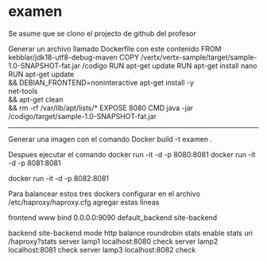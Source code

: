 # examen
Se asume que se clono el projecto de github del profesor

Generar un archivo llamado Dockerfile con este contenido
FROM kebblar/jdk18-utf8-debug-maven
COPY /vertx/vertx-sample/target/sample-1.0-SNAPSHOT-fat.jar /codigo
RUN apt-get update
RUN apt-get install nano
RUN apt-get update \
  && DEBIAN_FRONTEND=noninteractive apt-get install -y \
    net-tools \
  && apt-get clean \
  && rm -rf /var/lib/apt/lists/*
EXPOSE 8080
CMD java -jar /codigo/target/sample-1.0-SNAPSHOT-fat.jar


------------
Generar una imagen con el comando
Docker build -t examen .

Despues ejecutar el comando
docker run -it -d -p 8080:8081
docker run -it -d -p 8081:8081

docker run -it -d -p 8082:8081

Para balancear estos tres dockers configurar en el archivo /etc/haproxy/haproxy.cfg
agregar estas lìneas

frontend www
        bind 0.0.0.0:9090
	default_backend site-backend
	
backend site-backend
	mode http
	balance roundrobin
	stats enable
        stats uri /haproxy?stats
	server lamp1 localhost:8080 check
	server lamp2 localhost:8081 check
	server lamp3 localhost:8082 check

